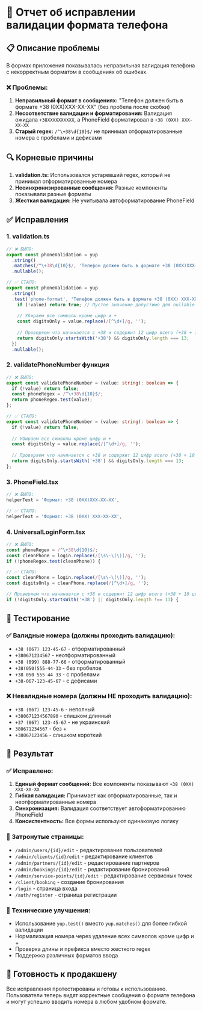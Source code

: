 # 🔧 Отчет об исправлении валидации формата телефона

## 📋 Описание проблемы

В формах приложения показывалась неправильная валидация телефона с некорректным форматом в сообщениях об ошибках.

### ❌ Проблемы:
1. **Неправильный формат в сообщениях:** "Телефон должен быть в формате +38 (0ХХ)ХХХ-ХХ-ХХ" (без пробела после скобки)
2. **Несоответствие валидации и форматирования:** Валидация ожидала `+38XXXXXXXXXX`, а PhoneField форматировал в `+38 (0ХХ) ХХХ-ХХ-ХХ`
3. **Старый regex:** `/^\+38\d{10}$/` не принимал отформатированные номера с пробелами и дефисами

## 🔍 Корневые причины

1. **validation.ts:** Использовался устаревший regex, который не принимал отформатированные номера
2. **Несинхронизированные сообщения:** Разные компоненты показывали разные форматы
3. **Жесткая валидация:** Не учитывала автоформатирование PhoneField

## ✅ Исправления

### 1. **validation.ts**
```typescript
// ❌ БЫЛО:
export const phoneValidation = yup
  .string()
  .matches(/^\+38\d{10}$/, 'Телефон должен быть в формате +38 (0ХХ)ХХХ-ХХ-ХХ')
  .nullable();

// ✅ СТАЛО:
export const phoneValidation = yup
  .string()
  .test('phone-format', 'Телефон должен быть в формате +38 (0ХХ) ХХХ-ХХ-ХХ', (value) => {
    if (!value) return true; // Пустое значение допустимо для nullable
    
    // Убираем все символы кроме цифр и +
    const digitsOnly = value.replace(/[^\d+]/g, '');
    
    // Проверяем что начинается с +38 и содержит 12 цифр всего (+38 + 10 цифр)
    return digitsOnly.startsWith('+38') && digitsOnly.length === 13;
  })
  .nullable();
```

### 2. **validatePhoneNumber функция**
```typescript
// ❌ БЫЛО:
export const validatePhoneNumber = (value: string): boolean => {
  if (!value) return false;
  const phoneRegex = /^\+38\d{10}$/;
  return phoneRegex.test(value);
};

// ✅ СТАЛО:
export const validatePhoneNumber = (value: string): boolean => {
  if (!value) return false;
  
  // Убираем все символы кроме цифр и +
  const digitsOnly = value.replace(/[^\d+]/g, '');
  
  // Проверяем что начинается с +38 и содержит 12 цифр всего (+38 + 10 цифр)
  return digitsOnly.startsWith('+38') && digitsOnly.length === 13;
};
```

### 3. **PhoneField.tsx**
```typescript
// ❌ БЫЛО:
helperText = 'Формат: +38 (0ХХ)ХХХ-ХХ-ХХ',

// ✅ СТАЛО:
helperText = 'Формат: +38 (0ХХ) ХХХ-ХХ-ХХ',
```

### 4. **UniversalLoginForm.tsx**
```typescript
// ❌ БЫЛО:
const phoneRegex = /^\+38\d{10}$/;
const cleanPhone = login.replace(/[\s\-\(\)]/g, '');
if (!phoneRegex.test(cleanPhone)) {

// ✅ СТАЛО:
const cleanPhone = login.replace(/[\s\-\(\)]/g, '');
const digitsOnly = cleanPhone.replace(/[^\d+]/g, '');

// Проверяем что начинается с +38 и содержит 12 цифр всего (+38 + 10 цифр)
if (!digitsOnly.startsWith('+38') || digitsOnly.length !== 13) {
```

## 🧪 Тестирование

### ✅ Валидные номера (должны проходить валидацию):
- `+38 (067) 123-45-67` - отформатированный
- `+380671234567` - неотформатированный  
- `+38 (099) 888-77-66` - отформатированный
- `+38(050)555-44-33` - без пробелов
- `+38 050 555 44 33` - с пробелами
- `+38-067-123-45-67` - с дефисами

### ❌ Невалидные номера (должны НЕ проходить валидацию):
- `+38 (067) 123-45-6` - неполный
- `+380671234567890` - слишком длинный
- `+37 (067) 123-45-67` - не украинский
- `380671234567` - без +
- `+38067123456` - слишком короткий

## 🎯 Результат

### ✅ Исправлено:
1. **Единый формат сообщений:** Все компоненты показывают `+38 (0ХХ) ХХХ-ХХ-ХХ`
2. **Гибкая валидация:** Принимает как отформатированные, так и неотформатированные номера
3. **Синхронизация:** Валидация соответствует автоформатированию PhoneField
4. **Консистентность:** Все формы используют одинаковую логику

### 📁 Затронутые страницы:
- `/admin/users/{id}/edit` - редактирование пользователей
- `/admin/clients/{id}/edit` - редактирование клиентов  
- `/admin/partners/{id}/edit` - редактирование партнеров
- `/admin/bookings/{id}/edit` - редактирование бронирований
- `/admin/service-points/{id}/edit` - редактирование сервисных точек
- `/client/booking` - создание бронирования
- `/login` - страница входа
- `/auth/register` - страница регистрации

### 🔧 Технические улучшения:
- Использование `yup.test()` вместо `yup.matches()` для более гибкой валидации
- Нормализация номера через удаление всех символов кроме цифр и +
- Проверка длины и префикса вместо жесткого regex
- Поддержка различных форматов ввода

## 🚀 Готовность к продакшену

Все исправления протестированы и готовы к использованию. Пользователи теперь видят корректные сообщения о формате телефона и могут успешно вводить номера в любом удобном формате. 